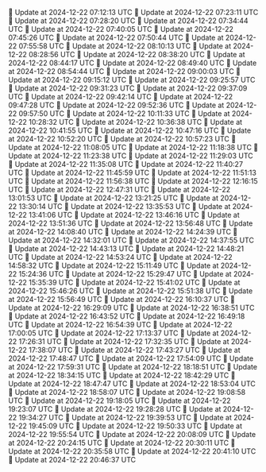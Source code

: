 🔄 Update at 2024-12-22 07:12:13 UTC
🔄 Update at 2024-12-22 07:23:11 UTC
🔄 Update at 2024-12-22 07:28:20 UTC
🔄 Update at 2024-12-22 07:34:44 UTC
🔄 Update at 2024-12-22 07:40:05 UTC
🔄 Update at 2024-12-22 07:45:26 UTC
🔄 Update at 2024-12-22 07:50:44 UTC
🔄 Update at 2024-12-22 07:55:58 UTC
🔄 Update at 2024-12-22 08:10:13 UTC
🔄 Update at 2024-12-22 08:28:56 UTC
🔄 Update at 2024-12-22 08:38:20 UTC
🔄 Update at 2024-12-22 08:44:17 UTC
🔄 Update at 2024-12-22 08:49:40 UTC
🔄 Update at 2024-12-22 08:54:44 UTC
🔄 Update at 2024-12-22 09:00:03 UTC
🔄 Update at 2024-12-22 09:15:12 UTC
🔄 Update at 2024-12-22 09:25:57 UTC
🔄 Update at 2024-12-22 09:31:23 UTC
🔄 Update at 2024-12-22 09:37:09 UTC
🔄 Update at 2024-12-22 09:42:14 UTC
🔄 Update at 2024-12-22 09:47:28 UTC
🔄 Update at 2024-12-22 09:52:36 UTC
🔄 Update at 2024-12-22 09:57:50 UTC
🔄 Update at 2024-12-22 10:11:33 UTC
🔄 Update at 2024-12-22 10:28:32 UTC
🔄 Update at 2024-12-22 10:36:38 UTC
🔄 Update at 2024-12-22 10:41:55 UTC
🔄 Update at 2024-12-22 10:47:16 UTC
🔄 Update at 2024-12-22 10:52:20 UTC
🔄 Update at 2024-12-22 10:57:23 UTC
🔄 Update at 2024-12-22 11:08:05 UTC
🔄 Update at 2024-12-22 11:18:38 UTC
🔄 Update at 2024-12-22 11:23:38 UTC
🔄 Update at 2024-12-22 11:29:03 UTC
🔄 Update at 2024-12-22 11:35:08 UTC
🔄 Update at 2024-12-22 11:40:27 UTC
🔄 Update at 2024-12-22 11:45:59 UTC
🔄 Update at 2024-12-22 11:51:13 UTC
🔄 Update at 2024-12-22 11:56:38 UTC
🔄 Update at 2024-12-22 12:16:15 UTC
🔄 Update at 2024-12-22 12:47:31 UTC
🔄 Update at 2024-12-22 13:01:53 UTC
🔄 Update at 2024-12-22 13:21:25 UTC
🔄 Update at 2024-12-22 13:30:14 UTC
🔄 Update at 2024-12-22 13:35:53 UTC
🔄 Update at 2024-12-22 13:41:06 UTC
🔄 Update at 2024-12-22 13:46:16 UTC
🔄 Update at 2024-12-22 13:51:36 UTC
🔄 Update at 2024-12-22 13:56:48 UTC
🔄 Update at 2024-12-22 14:08:40 UTC
🔄 Update at 2024-12-22 14:24:39 UTC
🔄 Update at 2024-12-22 14:32:01 UTC
🔄 Update at 2024-12-22 14:37:55 UTC
🔄 Update at 2024-12-22 14:43:13 UTC
🔄 Update at 2024-12-22 14:48:21 UTC
🔄 Update at 2024-12-22 14:53:24 UTC
🔄 Update at 2024-12-22 14:58:32 UTC
🔄 Update at 2024-12-22 15:11:49 UTC
🔄 Update at 2024-12-22 15:24:36 UTC
🔄 Update at 2024-12-22 15:29:47 UTC
🔄 Update at 2024-12-22 15:35:39 UTC
🔄 Update at 2024-12-22 15:41:02 UTC
🔄 Update at 2024-12-22 15:46:26 UTC
🔄 Update at 2024-12-22 15:51:38 UTC
🔄 Update at 2024-12-22 15:56:49 UTC
🔄 Update at 2024-12-22 16:10:37 UTC
🔄 Update at 2024-12-22 16:29:09 UTC
🔄 Update at 2024-12-22 16:38:51 UTC
🔄 Update at 2024-12-22 16:43:52 UTC
🔄 Update at 2024-12-22 16:49:18 UTC
🔄 Update at 2024-12-22 16:54:39 UTC
🔄 Update at 2024-12-22 17:00:05 UTC
🔄 Update at 2024-12-22 17:13:37 UTC
🔄 Update at 2024-12-22 17:26:31 UTC
🔄 Update at 2024-12-22 17:32:35 UTC
🔄 Update at 2024-12-22 17:38:07 UTC
🔄 Update at 2024-12-22 17:43:27 UTC
🔄 Update at 2024-12-22 17:48:47 UTC
🔄 Update at 2024-12-22 17:54:09 UTC
🔄 Update at 2024-12-22 17:59:31 UTC
🔄 Update at 2024-12-22 18:18:51 UTC
🔄 Update at 2024-12-22 18:34:15 UTC
🔄 Update at 2024-12-22 18:42:29 UTC
🔄 Update at 2024-12-22 18:47:47 UTC
🔄 Update at 2024-12-22 18:53:04 UTC
🔄 Update at 2024-12-22 18:58:07 UTC
🔄 Update at 2024-12-22 19:08:58 UTC
🔄 Update at 2024-12-22 19:18:05 UTC
🔄 Update at 2024-12-22 19:23:07 UTC
🔄 Update at 2024-12-22 19:28:28 UTC
🔄 Update at 2024-12-22 19:34:27 UTC
🔄 Update at 2024-12-22 19:39:53 UTC
🔄 Update at 2024-12-22 19:45:09 UTC
🔄 Update at 2024-12-22 19:50:33 UTC
🔄 Update at 2024-12-22 19:55:54 UTC
🔄 Update at 2024-12-22 20:08:09 UTC
🔄 Update at 2024-12-22 20:24:15 UTC
🔄 Update at 2024-12-22 20:30:11 UTC
🔄 Update at 2024-12-22 20:35:58 UTC
🔄 Update at 2024-12-22 20:41:10 UTC
🔄 Update at 2024-12-22 20:46:37 UTC
